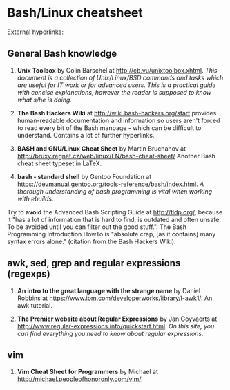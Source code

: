 # Bash/Linux cheatsheet
External hyperlinks:

## General Bash knowledge

1. **Unix Toolbox** by Colin Barschel at <http://cb.vu/unixtoolbox.xhtml>.
*This document is a collection of Unix/Linux/BSD commands 
and tasks which are useful for IT work or for advanced users.
This is a practical guide with concise explanations, 
however the reader is supposed to know what s/he is doing.*

7. **The Bash Hackers Wiki** at <http://wiki.bash-hackers.org/start> provides human-readable documentation and information so users aren't forced to read every bit of the Bash manpage - which can be difficult to understand.
Contains a lot of further hyperlinks.

3. **BASH and GNU/Linux Cheat Sheet** by Martin Bruchanov 
at <http://bruxy.regnet.cz/web/linux/EN/bash-cheat-sheet/>
Another Bash cheat sheet typeset in LaTeX.

6. **bash - standard shell** by Gentoo Foundation at 
<https://devmanual.gentoo.org/tools-reference/bash/index.html>. *A thorough 
understanding of bash programming is vital when working with ebuilds.*

Try to **avoid** the Advanced Bash Scripting Guide at <http://tldp.org/>, because it "has a lot of information that is hard to find, is outdated and often unsafe. To be avoided until you can filter out the good stuff.". The Bash Programming Introduction HowTo is "absolute crap, [as it contains] many syntax errors alone." (citation from the Bash Hackers Wiki).

## awk, sed, grep and regular expressions (regexps)
1. **An intro to the great language with the strange name** by Daniel Robbins 
at <https://www.ibm.com/developerworks/library/l-awk1/>.
An awk tutorial.

4. **The Premier website about Regular Expressions** by Jan Goyvaerts at 
<http://www.regular-expressions.info/quickstart.html>.
*On this site, 
you can find everything you need to know about regular expressions.*

## vim
1. **Vim Cheat Sheet for Programmers** by Michael at 
<http://michael.peopleofhonoronly.com/vim/>.


